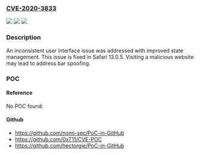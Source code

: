 ### [CVE-2020-3833](https://cve.mitre.org/cgi-bin/cvename.cgi?name=CVE-2020-3833)
![](https://img.shields.io/static/v1?label=Product&message=Safari&color=blue)
![](https://img.shields.io/static/v1?label=Version&message=%3C%20Safari%2013.0.5%20&color=brighgreen)
![](https://img.shields.io/static/v1?label=Vulnerability&message=Visiting%20a%20malicious%20website%20may%20lead%20to%20address%20bar%20spoofing&color=brighgreen)

### Description

An inconsistent user interface issue was addressed with improved state management. This issue is fixed in Safari 13.0.5. Visiting a malicious website may lead to address bar spoofing.

### POC

#### Reference
No POC found.

#### Github
- https://github.com/nomi-sec/PoC-in-GitHub
- https://github.com/0xT11/CVE-POC
- https://github.com/hectorgie/PoC-in-GitHub

